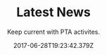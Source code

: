 ---
title: Latest News
date: 2017-06-28T19:23:42.379Z
subtitle: Keep current with PTA activites.
description: Listing of recent news from the PTA.
image: /img/post/post_jumbotron.jpg
imageLink: http://www.photosbyrakan.com/
imageCredit: Photos by Rakan AlDuaij
indexFile: true
---